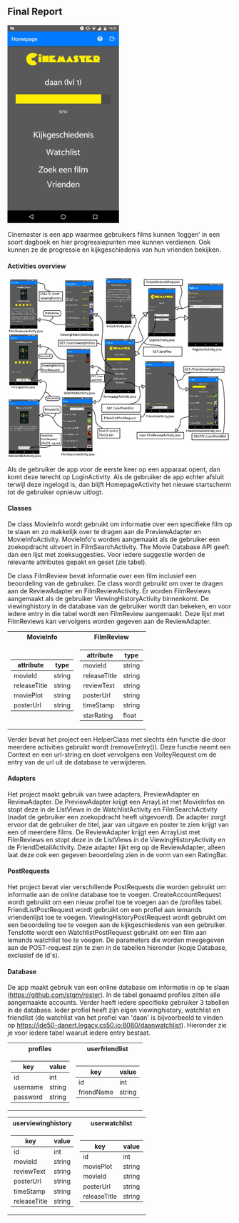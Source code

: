 ## Final Report

<img src="/doc/finalhomepage.jpg" width="250">

Cinemaster is een app waarmee gebruikers films kunnen ‘loggen’ in een soort dagboek en hier progressiepunten mee kunnen verdienen. Ook kunnen ze de progressie en kijkgeschiedenis van hun vrienden bekijken.

#### Activities overview
<img src="/doc/technicaldesign.jpg" width="900">

Als de gebruiker de app voor de eerste keer op een apparaat opent, dan komt deze terecht op LoginActivity. Als de gebruiker de app echter afsluit terwijl deze ingelogd is, dan blijft HomepageActivity het nieuwe startscherm tot de gebruiker opnieuw uitlogt.

#### Classes

De class MovieInfo wordt gebruikt om informatie over een specifieke film op te slaan en zo makkelijk over te dragen aan de PreviewAdapter en MovieInfoActivity. MovieInfo's worden aangemaakt als de gebruiker een zoekopdracht uitvoert in FilmSearchActivity. The Movie Database API geeft dan een lijst met zoeksuggesties. Voor iedere suggestie worden de relevante attributes gepakt en geset (zie tabel).
  
  De class FilmReview bevat informatie over een film inclusief een beoordeling van de gebruiker. De class wordt gebruikt om over te dragen aan de ReviewAdapter en FilmReviewActivity. Er worden FilmReviews aangemaakt als de gebruiker ViewingHistoryActivity binnenkomt. De viewinghistory in de database van de gebruiker wordt dan bekeken, en voor iedere entry in die tabel wordt een FilmReview aangemaakt. Deze lijst met FilmReviews kan vervolgens worden gegeven aan de ReviewAdapter.

<table>
<tr><th>MovieInfo </th><th>FilmReview</th></tr>
<tr><td>

|attribute| type |
|--|--|
|movieId| string|
| releaseTitle | string | 
| moviePlot | string |
| posterUrl | string |

</td><td>

|attribute| type |
|--|--|
|movieId| string|
| releaseTitle | string | 
| reviewText | string |
| posterUrl | string |
| timeStamp | string |
| starRating | float |

</td></tr> </table>

Verder bevat het project een HelperClass met slechts één functie die door meerdere activities gebruikt wordt (removeEntry()). Deze functie neemt een Context en een url-string en doet vervolgens een VolleyRequest om de entry van de url uit de database te verwijderen.

#### Adapters
Het project maakt gebruik van twee adapters, PreviewAdapter en ReviewAdapter. De PreviewAdapter krijgt een ArrayList met MovieInfos en stopt deze in de ListViews in de WatchlistActivity en FilmSearchActivity (nadat de gebruiker een zoekopdracht heeft uitgevoerd). De adapter zorgt ervoor dat de gebruiker de titel, jaar van uitgave en poster te zien krijgt van een of meerdere films.
  De ReviewAdapter krijgt een ArrayList met FilmReviews en stopt deze in de ListViews in de ViewingHistoryActivity en de FriendDetailActivity. Deze adapter lijkt erg op de ReviewAdapter, alleen laat deze ook een gegeven beoordeling zien in de vorm van een RatingBar.

#### PostRequests

Het project bevat vier verschillende PostRequests die worden gebruikt om informatie aan de online database toe te voegen. CreateAccountRequest wordt gebruikt om een nieuw profiel toe te voegen aan de /profiles tabel. FriendListPostRequest wordt gebruikt om een profiel aan iemands vriendenlijst toe te voegen. ViewingHistoryPostRequest wordt gebruikt om een beoordeling toe te voegen aan de kijkgeschiedenis van een gebruiker. Tenslotte wordt een WatchlistPostRequest gebruikt om een film aan iemands watchlist toe te voegen. De parameters die worden meegegeven aan de POST-request zijn te zien in de tabellen hieronder (kopje Database, exclusief de id's).

#### Database
 De app maakt gebruik van een online database om informatie in op te slaan (https://github.com/stgm/rester). In de tabel genaamd
 profiles zitten alle aangemaakte accounts. Verder heeft iedere specifieke gebruiker 3 tabellen in de database. Ieder profiel 
 heeft zijn eigen viewinghistory, watchlist en friendlist (de watchlist van het profiel van 'daan' is bijvoorbeeld te vinden
 op https://ide50-danert.legacy.cs50.io:8080/daanwatchlist). Hieronder zie je voor iedere tabel waaruit iedere entry bestaat.
 
 <table>
<tr><th>profiles </th><th>userfriendlist</th></tr>
<tr><td>

|key| value |
|--|--|
|id| int|
| username | string | 
| password | string |

</td><td>

|key| value |
|--|--|
|id| int|
| friendName | string | 

</td></tr> </table>

<table>
<tr><th>userviewinghistory </th><th>userwatchlist</th></tr>
<tr><td>

|key| value |
|--|--|
|id| int|
| movieId | string | 
| reviewText | string |
| posterUrl | string | 
| timeStamp | string | 
| releaseTitle | string | 

</td><td>

|key| value |
|--|--|
|id| int|
| moviePlot | string | 
| movieId | string |
| posterUrl | string | 
| releaseTitle | string | 

</td></tr> </table>
